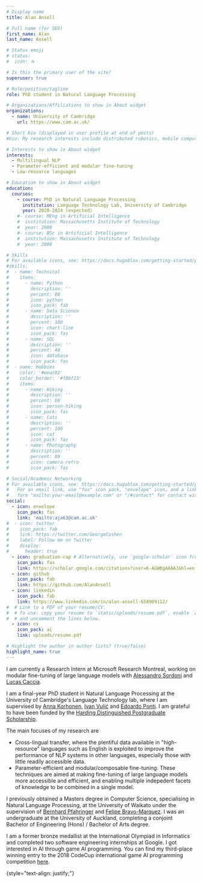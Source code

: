 ```yaml
---
# Display name
title: Alan Ansell

# Full name (for SEO)
first_name: Alan
last_name: Ansell

# Status emoji
# status:
#  icon: ☕️

# Is this the primary user of the site?
superuser: true

# Role/position/tagline
role: PhD student in Natural Language Processing

# Organizations/Affiliations to show in About widget
organizations:
  - name: University of Cambridge
    url: https://www.cam.ac.uk/

# Short bio (displayed in user profile at end of posts)
#bio: My research interests include distributed robotics, mobile computing and programmable matter.

# Interests to show in About widget
interests:
  - Multilingual NLP
  - Parameter-efficient and modular fine-tuning
  - Low-resource languages

# Education to show in About widget
education:
  courses:
    - course: PhD in Natural Language Processing
      institution: Language Technology Lab, University of Cambridge
      year: 2020-2024 (expected)
    #- course: MEng in Artificial Intelligence
    #  institution: Massachusetts Institute of Technology
    #  year: 2009
    #- course: BSc in Artificial Intelligence
    #  institution: Massachusetts Institute of Technology
    #  year: 2008

# Skills
# For available icons, see: https://docs.hugoblox.com/getting-started/page-builder/#icons
#skills:
#  - name: Technical
#    items:
#      - name: Python
#        description: ''
#        percent: 80
#        icon: python
#        icon_pack: fab
#      - name: Data Science
#        description: ''
#        percent: 100
#        icon: chart-line
#        icon_pack: fas
#      - name: SQL
#        description: ''
#        percent: 40
#        icon: database
#        icon_pack: fas
#  - name: Hobbies
#    color: '#eeac02'
#    color_border: '#f0bf23'
#    items:
#      - name: Hiking
#        description: ''
#        percent: 60
#        icon: person-hiking
#        icon_pack: fas
#      - name: Cats
#        description: ''
#        percent: 100
#        icon: cat
#        icon_pack: fas
#      - name: Photography
#        description: ''
#        percent: 80
#        icon: camera-retro
#        icon_pack: fas

# Social/Academic Networking
# For available icons, see: https://docs.hugoblox.com/getting-started/page-builder/#icons
#   For an email link, use "fas" icon pack, "envelope" icon, and a link in the
#   form "mailto:your-email@example.com" or "/#contact" for contact widget.
social:
  - icon: envelope
    icon_pack: fas
    link: 'mailto:aja63@cam.ac.uk'
#  - icon: twitter
#    icon_pack: fab
#    link: https://twitter.com/GeorgeCushen
#    label: Follow me on Twitter
#    display:
#      header: true
  - icon: graduation-cap # Alternatively, use `google-scholar` icon from `ai` icon pack
    icon_pack: fas
    link: https://scholar.google.com/citations?user=K-AGWBgAAAAJ&hl=en
  - icon: github
    icon_pack: fab
    link: https://github.com/AlanAnsell
  - icon: linkedin
    icon_pack: fab
    link: https://www.linkedin.com/in/alan-ansell-658909112/
#  # Link to a PDF of your resume/CV.
#  # To use: copy your resume to `static/uploads/resume.pdf`, enable `ai` icons in `params.yaml`,
#  # and uncomment the lines below.
  - icon: cv
    icon_pack: ai
    link: uploads/resume.pdf

# Highlight the author in author lists? (true/false)
highlight_name: true
---
```


I am currently a Research Intern at Microsoft Research Montreal, working on modular fine-tuning of large language models with [Alessandro Sordoni](https://www.microsoft.com/en-us/research/people/alsordon/) and [Lucas Caccia](https://cs.mcgill.ca/~lpagec/).

I am a final-year PhD student in Natural Language Processing at the University of Cambridge's Language Technology lab, where I am supervised by [Anna Korhonen](https://sites.google.com/site/annakorhonen/), [Ivan Vulić](https://sites.google.com/site/ivanvulic/) and [Edoardo Ponti](https://ducdauge.github.io/). I am grateful to have been funded by the [Harding Distinguished Postgraduate Scholarship](https://www.hardingscholars.fund.cam.ac.uk/).

The main focuses of my research are
 * Cross-lingual transfer, where the plentiful data available in "high-resource" languages such as English is exploited to improve the performance of NLP systems in other languages, especially those with little readily accessible data.
 * Parameter-efficient and modular/composable fine-tuning. These techniques are aimed at making fine-tuning of large language models more accessible and efficient, and enabling multiple indepedent facets of knowledge to be combined in a single model.

I previously obtained a Masters degree in Computer Science, specialising in Natural Language Processing, at the University of Waikato under the supervision of [Bernhard Pfahringer](https://www.cs.waikato.ac.nz/~bernhard/) and [Felipe Bravo-Marquez](https://felipebravom.com/). I was an undergraduate at the University of Auckland, completing a conjoint Bachelor of Engineering (Hons) / Bachelor of Arts degree.

I am a former bronze medallist at the International Olympiad in Informatics and completed two software engineering internships at Google. I got interested in AI through game AI programming. You can find my third-place winning entry to the 2018 CodeCup international game AI programming competition [here](https://github.com/AlanAnsell/blackhole).

{style="text-align: justify;"}
